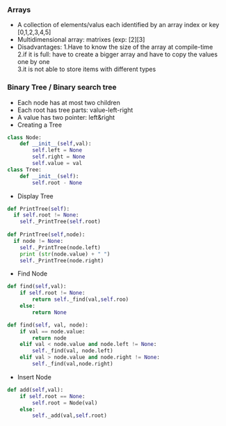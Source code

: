 ### Arrays

* A collection of elements/valus each identified by an array index or key  [0,1,2,3,4,5]
* Multidimensional array: matrixes (exp: [2][3]
* Disadvantages:
  1.Have to know the size of the array at compile-time <br>
  2.if it is full: have to create a bigger array and have to copy the values one by one <br>
  3.it is not able to store items with different types
  


### Binary Tree / Binary search tree
* Each node has at most two children
* Each root has tree parts: value-left-right 
* A value has two pointer: left&right
* Creating a Tree
```python
class Node:
    def __init__(self,val):
        self.left = None
        self.right = None 
        self.value = val
class Tree:
    def __init__(self):
        self.root - None

```
* Display Tree
```python
def PrintTree(self):
  if self.root != None:
    self._PrintTree(self.root)
    
def PrintTree(self,node):
  if node != None:
    self._PrintTree(node.left)
    print (str(node.value) + " ")
    self._PrintTree(node.right)

```
* Find Node
```python
def find(self,val):
    if self.root != None:
        return self._find(val,self.roo)
    else:
        return None

def find(self, val, node):
    if val == node.value:
        return node
    elif val < node.value and node.left != None:
        self._find(val, node.left)
    elif val > node.value and node.right != None:
        self._find(val,node.right)
```
* Insert Node 
```python
def add(self,val):
    if self.root == None:
        self.root = Node(val)
    else:
        self._add(val,self.root)
```







